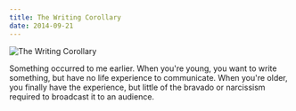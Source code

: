 ```yaml
---
title: The Writing Corollary
date: 2014-09-21
---
```


![The Writing Corollary](https://source.unsplash.com/cckf4TsHAuw/1600x900)

Something occurred to me earlier. When you're young, you want to write something, but have no life experience to communicate. When you're older, you finally have the experience, but little of the bravado or narcissism required to broadcast it to an audience.